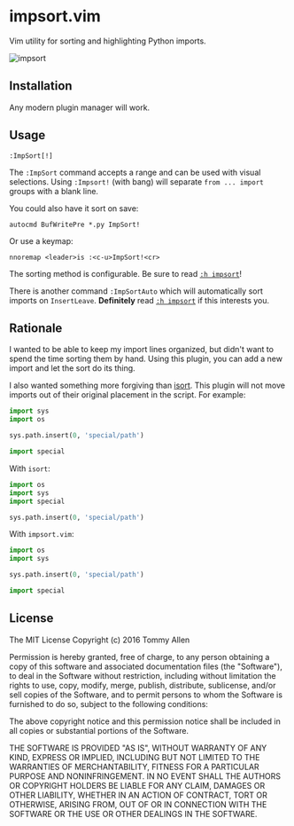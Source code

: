 # impsort.vim

Vim utility for sorting and highlighting Python imports.

![impsort](https://cloud.githubusercontent.com/assets/111942/16103355/d349f94c-3345-11e6-8077-07c8f4ced343.gif)

## Installation

Any modern plugin manager will work.

## Usage

```vim
:ImpSort[!]
```

The `:ImpSort` command accepts a range and can be used with visual selections.
Using `:Impsort!` (with bang) will separate `from ... import` groups with a
blank line.

You could also have it sort on save:

```vim
autocmd BufWritePre *.py ImpSort!
```

Or use a keymap:

```vim
nnoremap <leader>is :<c-u>ImpSort!<cr>
```

The sorting method is configurable.  Be sure to read [`:h impsort`](doc/impsort.txt)!

There is another command `:ImpSortAuto` which will automatically sort imports
on `InsertLeave`.  **Definitely** read [`:h impsort`](doc/impsort.txt) if this
interests you.

## Rationale

I wanted to be able to keep my import lines organized, but didn't want to spend
the time sorting them by hand.  Using this plugin, you can add a new import and
let the sort do its thing.

I also wanted something more forgiving than [isort][].  This plugin will not
move imports out of their original placement in the script.  For example:

```python
import sys
import os

sys.path.insert(0, 'special/path')

import special
```

With `isort`:

```python
import os
import sys
import special

sys.path.insert(0, 'special/path')
```

With `impsort.vim`:

```python
import os
import sys

sys.path.insert(0, 'special/path')

import special
```

## License

The MIT License
Copyright (c) 2016 Tommy Allen

Permission is hereby granted, free of charge, to any person obtaining a copy of
this software and associated documentation files (the "Software"), to deal in
the Software without restriction, including without limitation the rights to
use, copy, modify, merge, publish, distribute, sublicense, and/or sell copies
of the Software, and to permit persons to whom the Software is furnished to do
so, subject to the following conditions:

The above copyright notice and this permission notice shall be included in all
copies or substantial portions of the Software.

THE SOFTWARE IS PROVIDED "AS IS", WITHOUT WARRANTY OF ANY KIND, EXPRESS OR
IMPLIED, INCLUDING BUT NOT LIMITED TO THE WARRANTIES OF MERCHANTABILITY,
FITNESS FOR A PARTICULAR PURPOSE AND NONINFRINGEMENT. IN NO EVENT SHALL THE
AUTHORS OR COPYRIGHT HOLDERS BE LIABLE FOR ANY CLAIM, DAMAGES OR OTHER
LIABILITY, WHETHER IN AN ACTION OF CONTRACT, TORT OR OTHERWISE, ARISING FROM,
OUT OF OR IN CONNECTION WITH THE SOFTWARE OR THE USE OR OTHER DEALINGS IN THE
SOFTWARE.

[isort]: https://github.com/timothycrosley/isort/
